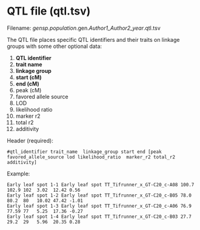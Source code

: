 # QTL file (qtl.tsv)
Filename: *gensp.population*.gen.*Author1_Author2_year*.qtl.tsv

The QTL file places specific QTL identifiers and their traits on linkage groups with some other optional data:
1. **QTL identifier**
2. **trait name**
3. **linkage group**
4. **start (cM)**
5. **end (cM)**
6. peak (cM)
7. favored allele source
8. LOD
9. likelihood ratio
10. marker r2
11. total r2
12. additivity

Header (required):
```
#qtl_identifier trait_name  linkage_group start end [peak favored_allele_source lod likelihood_ratio  marker_r2 total_r2  additivity]
```
Example:
```
Early leaf spot 1-1 Early leaf spot TT_Tifrunner_x_GT-C20_c-A08 100.7 102.9 102  3.02  12.42 0.56
Early leaf spot 1-2 Early leaf spot TT_Tifrunner_x_GT-C20_c-B05 78.0  80.2  80   10.02 47.42 -1.01
Early leaf spot 1-3 Early leaf spot TT_Tifrunner_x_GT-C20_c-A06 76.9  77.59 77   5.25  17.36 -0.27
Early leaf spot 1-4 Early leaf spot TT_Tifrunner_x_GT-C20_c-B03 27.7  29.2  29   5.96  20.35 0.28
```
